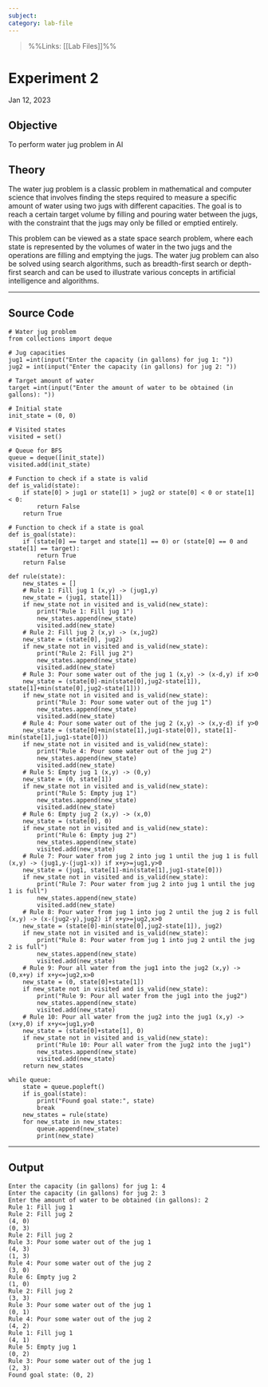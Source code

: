 ```yaml
---
subject: 
category: lab-file
---
```

>%%Links: [[Lab Files]]%%

# Experiment 2
Jan 12, 2023

## Objective
To perform water jug problem in AI

## Theory
The water jug problem is a classic problem in mathematical and computer science that involves finding the steps required to measure a specific amount of water using two jugs with different capacities. The goal is to reach a certain target volume by filling and pouring water between the jugs, with the constraint that the jugs may only be filled or emptied entirely. 

This problem can be viewed as a state space search problem, where each state is represented by the volumes of water in the two jugs and the operations are filling and emptying the jugs. The water jug problem can also be solved using search algorithms, such as breadth-first search or depth-first search and can be used to illustrate various concepts in artificial intelligence and algorithms.

---
## Source Code
```
# Water jug problem
from collections import deque

# Jug capacities
jug1 =int(input("Enter the capacity (in gallons) for jug 1: "))
jug2 = int(input("Enter the capacity (in gallons) for jug 2: "))

# Target amount of water
target =int(input("Enter the amount of water to be obtained (in gallons): "))

# Initial state
init_state = (0, 0)

# Visited states
visited = set()

# Queue for BFS
queue = deque([init_state])
visited.add(init_state)

# Function to check if a state is valid
def is_valid(state):
    if state[0] > jug1 or state[1] > jug2 or state[0] < 0 or state[1] < 0:
        return False
    return True

# Function to check if a state is goal
def is_goal(state):
    if (state[0] == target and state[1] == 0) or (state[0] == 0 and state[1] == target):
        return True
    return False

def rule(state):
    new_states = []
    # Rule 1: Fill jug 1 (x,y) -> (jug1,y)
    new_state = (jug1, state[1])
    if new_state not in visited and is_valid(new_state):
        print("Rule 1: Fill jug 1")
        new_states.append(new_state)
        visited.add(new_state)
    # Rule 2: Fill jug 2 (x,y) -> (x,jug2)
    new_state = (state[0], jug2)
    if new_state not in visited and is_valid(new_state):
        print("Rule 2: Fill jug 2")
        new_states.append(new_state)
        visited.add(new_state)
    # Rule 3: Pour some water out of the jug 1 (x,y) -> (x-d,y) if x>0
    new_state = (state[0]-min(state[0],jug2-state[1]), state[1]+min(state[0],jug2-state[1]))
    if new_state not in visited and is_valid(new_state):
        print("Rule 3: Pour some water out of the jug 1")
        new_states.append(new_state)
        visited.add(new_state)
    # Rule 4: Pour some water out of the jug 2 (x,y) -> (x,y-d) if y>0
    new_state = (state[0]+min(state[1],jug1-state[0]), state[1]-min(state[1],jug1-state[0]))
    if new_state not in visited and is_valid(new_state):
        print("Rule 4: Pour some water out of the jug 2")
        new_states.append(new_state)
        visited.add(new_state)
    # Rule 5: Empty jug 1 (x,y) -> (0,y)
    new_state = (0, state[1])
    if new_state not in visited and is_valid(new_state):
        print("Rule 5: Empty jug 1")
        new_states.append(new_state)
        visited.add(new_state)
    # Rule 6: Empty jug 2 (x,y) -> (x,0)
    new_state = (state[0], 0)
    if new_state not in visited and is_valid(new_state):
        print("Rule 6: Empty jug 2")
        new_states.append(new_state)
        visited.add(new_state)
    # Rule 7: Pour water from jug 2 into jug 1 until the jug 1 is full (x,y) -> (jug1,y-(jug1-x)) if x+y>=jug1,y>0
    new_state = (jug1, state[1]-min(state[1],jug1-state[0]))
    if new_state not in visited and is_valid(new_state):
        print("Rule 7: Pour water from jug 2 into jug 1 until the jug 1 is full")
        new_states.append(new_state)
        visited.add(new_state)
    # Rule 8: Pour water from jug 1 into jug 2 until the jug 2 is full (x,y) -> (x-(jug2-y),jug2) if x+y>=jug2,x>0
    new_state = (state[0]-min(state[0],jug2-state[1]), jug2)
    if new_state not in visited and is_valid(new_state):
        print("Rule 8: Pour water from jug 1 into jug 2 until the jug 2 is full")
        new_states.append(new_state)
        visited.add(new_state)
    # Rule 9: Pour all water from the jug1 into the jug2 (x,y) -> (0,x+y) if x+y<=jug2,x>0
    new_state = (0, state[0]+state[1])
    if new_state not in visited and is_valid(new_state):
        print("Rule 9: Pour all water from the jug1 into the jug2")
        new_states.append(new_state)
        visited.add(new_state)
    # Rule 10: Pour all water from the jug2 into the jug1 (x,y) -> (x+y,0) if x+y<=jug1,y>0
    new_state = (state[0]+state[1], 0)
    if new_state not in visited and is_valid(new_state):
        print("Rule 10: Pour all water from the jug2 into the jug1")
        new_states.append(new_state)
        visited.add(new_state)
    return new_states

while queue:
    state = queue.popleft()
    if is_goal(state):
        print("Found goal state:", state)
        break
    new_states = rule(state)
    for new_state in new_states:
        queue.append(new_state)
        print(new_state)

```

---
## Output
```
Enter the capacity (in gallons) for jug 1: 4
Enter the capacity (in gallons) for jug 2: 3
Enter the amount of water to be obtained (in gallons): 2
Rule 1: Fill jug 1
Rule 2: Fill jug 2
(4, 0)
(0, 3)
Rule 2: Fill jug 2
Rule 3: Pour some water out of the jug 1
(4, 3)
(1, 3)
Rule 4: Pour some water out of the jug 2
(3, 0)
Rule 6: Empty jug 2
(1, 0)
Rule 2: Fill jug 2
(3, 3)
Rule 3: Pour some water out of the jug 1
(0, 1)
Rule 4: Pour some water out of the jug 2
(4, 2)
Rule 1: Fill jug 1
(4, 1)
Rule 5: Empty jug 1
(0, 2)
Rule 3: Pour some water out of the jug 1
(2, 3)
Found goal state: (0, 2)
```
